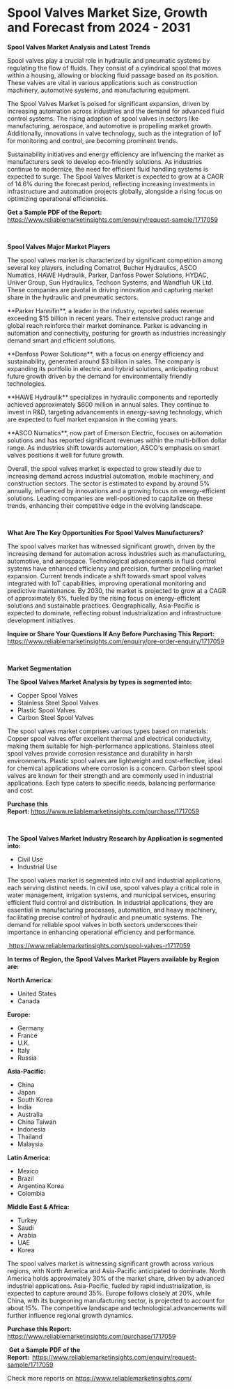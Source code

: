 <p><h1>Spool Valves Market Size, Growth and Forecast from 2024 - 2031</h1></p><p><strong>Spool Valves Market Analysis and Latest Trends</strong></p>
<p><p>Spool valves play a crucial role in hydraulic and pneumatic systems by regulating the flow of fluids. They consist of a cylindrical spool that moves within a housing, allowing or blocking fluid passage based on its position. These valves are vital in various applications such as construction machinery, automotive systems, and manufacturing equipment. </p><p>The Spool Valves Market is poised for significant expansion, driven by increasing automation across industries and the demand for advanced fluid control systems. The rising adoption of spool valves in sectors like manufacturing, aerospace, and automotive is propelling market growth. Additionally, innovations in valve technology, such as the integration of IoT for monitoring and control, are becoming prominent trends. </p><p>Sustainability initiatives and energy efficiency are influencing the market as manufacturers seek to develop eco-friendly solutions. As industries continue to modernize, the need for efficient fluid handling systems is expected to surge. The Spool Valves Market is expected to grow at a CAGR of 14.6% during the forecast period, reflecting increasing investments in infrastructure and automation projects globally, alongside a rising focus on optimizing operational efficiencies.</p></p>
<p><strong>Get a Sample PDF of the Report:&nbsp;</strong> <a href="https://www.reliablemarketinsights.com/enquiry/request-sample/1717059?utm_campaign=1938&utm_medium=2&utm_source=Github&utm_content=ia&utm_term=28122024&utm_id=spool-valves">https://www.reliablemarketinsights.com/enquiry/request-sample/1717059</a></p>
<p>&nbsp;</p>
<p><strong>Spool Valves Major Market Players</strong></p>
<p><p>The spool valves market is characterized by significant competition among several key players, including Comatrol, Bucher Hydraulics, ASCO Numatics, HAWE Hydraulik, Parker, Danfoss Power Solutions, HYDAC, Univer Group, Sun Hydraulics, Techcon Systems, and Wandfluh UK Ltd. These companies are pivotal in driving innovation and capturing market share in the hydraulic and pneumatic sectors.</p><p>**Parker Hannifin**, a leader in the industry, reported sales revenue exceeding $15 billion in recent years. Their extensive product range and global reach reinforce their market dominance. Parker is advancing in automation and connectivity, posturing for growth as industries increasingly demand smart and efficient solutions.</p><p>**Danfoss Power Solutions**, with a focus on energy efficiency and sustainability, generated around $3 billion in sales. The company is expanding its portfolio in electric and hybrid solutions, anticipating robust future growth driven by the demand for environmentally friendly technologies.</p><p>**HAWE Hydraulik** specializes in hydraulic components and reportedly achieved approximately $600 million in annual sales. They continue to invest in R&D, targeting advancements in energy-saving technology, which are expected to fuel market expansion in the coming years.</p><p>**ASCO Numatics**, now part of Emerson Electric, focuses on automation solutions and has reported significant revenues within the multi-billion dollar range. As industries shift towards automation, ASCO's emphasis on smart valves positions it well for future growth.</p><p>Overall, the spool valves market is expected to grow steadily due to increasing demand across industrial automation, mobile machinery, and construction sectors. The sector is estimated to expand by around 5% annually, influenced by innovations and a growing focus on energy-efficient solutions. Leading companies are well-positioned to capitalize on these trends, enhancing their competitive edge in the evolving landscape.</p></p>
<p>&nbsp;</p>
<p><strong>What Are The Key Opportunities For Spool Valves Manufacturers?</strong></p>
<p><p>The spool valves market has witnessed significant growth, driven by the increasing demand for automation across industries such as manufacturing, automotive, and aerospace. Technological advancements in fluid control systems have enhanced efficiency and precision, further propelling market expansion. Current trends indicate a shift towards smart spool valves integrated with IoT capabilities, improving operational monitoring and predictive maintenance. By 2030, the market is projected to grow at a CAGR of approximately 6%, fueled by the rising focus on energy-efficient solutions and sustainable practices. Geographically, Asia-Pacific is expected to dominate, reflecting robust industrialization and infrastructure development initiatives.</p></p>
<p><strong>Inquire or Share Your Questions If Any Before Purchasing This Report:</strong> <a href="https://www.reliablemarketinsights.com/enquiry/pre-order-enquiry/1717059?utm_campaign=1938&utm_medium=2&utm_source=Github&utm_content=ia&utm_term=28122024&utm_id=spool-valves">https://www.reliablemarketinsights.com/enquiry/pre-order-enquiry/1717059</a></p>
<p>&nbsp;</p>
<p><strong>Market Segmentation</strong></p>
<p><strong>The Spool Valves Market Analysis by types is segmented into:</strong></p>
<p><ul><li>Copper Spool Valves</li><li>Stainless Steel Spool Valves</li><li>Plastic Spool Valves</li><li>Carbon Steel Spool Valves</li></ul></p>
<p><p>The spool valves market comprises various types based on materials: Copper spool valves offer excellent thermal and electrical conductivity, making them suitable for high-performance applications. Stainless steel spool valves provide corrosion resistance and durability in harsh environments. Plastic spool valves are lightweight and cost-effective, ideal for chemical applications where corrosion is a concern. Carbon steel spool valves are known for their strength and are commonly used in industrial applications. Each type caters to specific needs, balancing performance and cost.</p></p>
<p><strong>Purchase this Report:&nbsp;</strong><a href="https://www.reliablemarketinsights.com/purchase/1717059?utm_campaign=1938&utm_medium=2&utm_source=Github&utm_content=ia&utm_term=28122024&utm_id=spool-valves">https://www.reliablemarketinsights.com/purchase/1717059</a></p>
<p>&nbsp;</p>
<p><strong>The Spool Valves Market Industry Research by Application is segmented into:</strong></p>
<p><ul><li>Civil Use</li><li>Industrial Use</li></ul></p>
<p><p>The spool valves market is segmented into civil and industrial applications, each serving distinct needs. In civil use, spool valves play a critical role in water management, irrigation systems, and municipal services, ensuring efficient fluid control and distribution. In industrial applications, they are essential in manufacturing processes, automation, and heavy machinery, facilitating precise control of hydraulic and pneumatic systems. The demand for reliable spool valves in both sectors underscores their importance in enhancing operational efficiency and performance.</p></p>
<p><a href="https://www.reliablemarketinsights.com/spool-valves-r1717059?utm_campaign=1938&utm_medium=2&utm_source=Github&utm_content=ia&utm_term=28122024&utm_id=spool-valves">&nbsp;https://www.reliablemarketinsights.com/spool-valves-r1717059</a></p>
<p><strong>In terms of Region, the Spool Valves Market Players available by Region are:</strong></p>
<p>
    <p> <strong> North America: </strong>
        <ul>
            <li>United States</li>
            <li>Canada</li>
        </ul>
        </p> 
    <p> <strong> Europe: </strong>
        <ul>
            <li>Germany</li>
            <li>France</li>
            <li>U.K.</li>
            <li>Italy</li>
            <li>Russia</li>
        </ul>
        </p> 
    <p> <strong> Asia-Pacific: </strong>
        <ul>
            <li>China</li>
            <li>Japan</li>
            <li>South Korea</li>
            <li>India</li>
            <li>Australia</li>
            <li>China Taiwan</li>
            <li>Indonesia</li>
            <li>Thailand</li>
            <li>Malaysia</li>
        </ul>
        </p> 
    <p> <strong> Latin America: </strong>
        <ul>
            <li>Mexico</li>
            <li>Brazil</li>
            <li>Argentina Korea</li>
            <li>Colombia</li>
        </ul>
        </p> 
    <p> <strong> Middle East & Africa: </strong>
        <ul>
            <li>Turkey</li>
            <li>Saudi</li>
            <li>Arabia</li>
            <li>UAE</li>
            <li>Korea</li>
        </ul>
    </p>
    </p>
<p><p>The spool valves market is witnessing significant growth across various regions, with North America and Asia-Pacific anticipated to dominate. North America holds approximately 30% of the market share, driven by advanced industrial applications. Asia-Pacific, fueled by rapid industrialization, is expected to capture around 35%. Europe follows closely at 20%, while China, with its burgeoning manufacturing sector, is projected to account for about 15%. The competitive landscape and technological advancements will further influence regional growth dynamics.</p></p>
<p><strong>Purchase this Report: </strong><a href="https://www.reliablemarketinsights.com/purchase/1717059?utm_campaign=1938&utm_medium=2&utm_source=Github&utm_content=ia&utm_term=28122024&utm_id=spool-valves">https://www.reliablemarketinsights.com/purchase/1717059</a></p>
<p>&nbsp;<strong>Get a Sample PDF of the Report:&nbsp;&nbsp;</strong><a href="https://www.reliablemarketinsights.com/enquiry/request-sample/1717059?utm_campaign=1938&utm_medium=2&utm_source=Github&utm_content=ia&utm_term=28122024&utm_id=spool-valves">https://www.reliablemarketinsights.com/enquiry/request-sample/1717059</a></p>
<p><strong></strong></p>
<p>Check more reports on <a href="https://www.reliablemarketinsights.com/?utm_campaign=1938&utm_medium=2&utm_source=Github&utm_content=ia&utm_term=28122024&utm_id=spool-valves">https://www.reliablemarketinsights.com/</a></p>